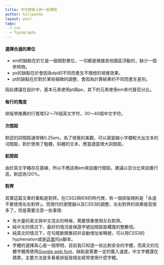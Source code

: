 ```yaml
---
title: 中文排版上的一些規則
author: killpanda
layout: post
tags:
  - css
  - Typography
---
```

#### 選擇合適的單位

*   em的缺點在於它是一個相對單位，一切都是根據其他園區浮動的，缺少一個參照物。
*   px的缺點在於會因為dpi的不同而產生不理想的視覺效果。
*   pt的缺點在於對於某些細微的調整，會因為計算結果的不同而產生差別。

因此建議在設計中，基本元素使用pt與px，其下的元素使用em來代替百分比。

#### 每行的寬度

排版學推薦的行寬喂52～78個英文字符，30～40個中文字符。

#### 次間距

默認的詞間距通常微0.25em。為了視覺的美觀，可以適當縮小字體較大出文本的词間距，對於使用了粗體，斜體的文本，應當適當增大詞間距。

#### 航間距

由於英文字體存在基線，所以不應該用em來設置行間距。建議以百分比來設置行高，默認為120%。

#### 對齊

其實這篇文章的重點是對齊。在CSS2與IE6的時代裡，有一個排版規則是「永遠不要使用左右對齊」。而現代的瀏覽器以及CSS3的調整，左右對齊的效果提高很多了。但是需要注意一些事情:

*   有大量的英文與中文混合的時候，需要慎重使用左右對齊。
*   純中文的情況下，最好的情況是保證字號加間距是欄寬的整數倍。
*   純英文的情況下，在句尾斷開單詞并自動增加省略號，可以用CSS3的hyphenation或是[這里][1]的js腳本。
*   字體的選擇真心是一個學問，目前我只知道一些比較安全的字體，而英文的花體字體用使用[Google web font][2]，缺點是需要一定的載入速度。中文字體還在積累，主要方法是多看看排版發燒友經常使用什麼字體。

 [1]: http://www.bramstein.com/projects/typeset/flatland/
 [2]: http://www.google.com/webfonts
